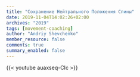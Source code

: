 ```yaml
---
title: "Сохранение Нейтрального Положения Спины"
date: 2019-11-04T14:02:26+02:00
archives: "2019"
tags: [movement-coaching]
author: "Andriy Shevchenko"
member_resource: false
comments: true
summary_enabled: false
---
```


{{< youtube auaxseq-CIc >}}